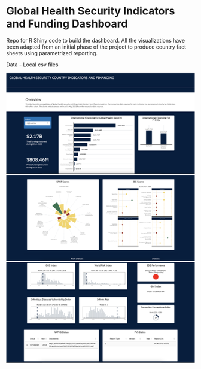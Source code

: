 # Global Health Security Indicators and Funding Dashboard

Repo for R Shiny code to build the dashboard. All the visualizations have been adapted from an initial phase of the project to produce country fact sheets using parametrized reporting.

Data - Local csv files

![View 1](/images/view_1.png)
![View 2](/images/view_2.png)
![View 3](/images/view_3.png)
